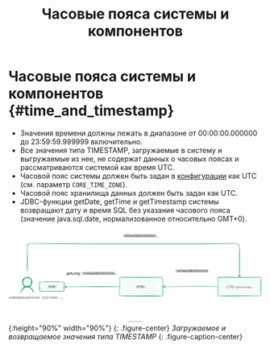 ﻿---
layout: default
title: Часовые пояса системы и компонентов
nav_order: 5
parent: Эксплуатация
has_children: false
has_toc: false
---

# Часовые пояса системы и компонентов {#time_and_timestamp}

* Значения времени должны лежать в диапазоне от 00:00:00.000000 до 23:59:59.999999 включительно.
* Все значения типа TIMESTAMP, загружаемые в систему и выгружаемые из нее, не содержат данных о часовых 
  поясах и рассматриваются системой как время UTC.
* Часовой пояс системы должен быть задан в [конфигурации](../configuration/configuration.md) как UTC 
  (см. параметр `CORE_TIME_ZONE`).
* Часовой пояс хранилища данных должен быть задан как UTC.
* JDBC-функции getDate, getTime и getTimestamp системы возвращают дату и время SQL без указания часового пояса 
  (значение java.sql.date, нормализованное относительно GMT+0).

![](time_and_timestamp.svg){:height="90%" width="90%"}
{: .figure-center}
*Загружаемое и возвращаемое значения типа TIMESTAMP*
{: .figure-caption-center}


   